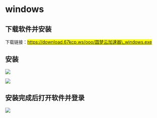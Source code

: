 # windows

## 下载软件并安装

下载链接：<mark style="color:blue;">https://download.67kcp.ws/ooo/圆梦云加速器\_windows.exe</mark>

## 安装

![](../.gitbook/assets/E3ED%O1\(2OVB%2M7R1X26$Y.png)

![](../.gitbook/assets/}2S%RU\`Y86R98IR0C\_AVUCV.png)

## 安装完成后打开软件并登录

![](<../.gitbook/assets/E(\_B{R%KL{G)ERMQB$\~3NYH (1).png>)

